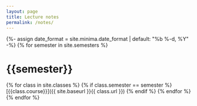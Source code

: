 ```yaml
---
layout: page
title: Lecture notes
permalink: /notes/
---
```


{%- assign date_format = site.minima.date_format | default: "%b %-d, %Y" -%}
{% for semester in site.semesters %}
# {{semester}}
{% for class in site.classes %}
{% if class.semester == semester %}
  [{{class.course}}]({{ site.baseurl }}{{ class.url }})
{% endif %}
{% endfor %}
{% endfor %}
